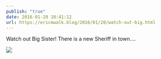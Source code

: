 ```yaml
---
publish: "true"
date: 2016-01-20 18:41:12
url: https://ericmwalk.blog/2016/01/20/watch-out-big.html
---
```


Watch out Big Sister! There is a new Sheriff in town....

![](https://ericmwalk.blog/uploads/2022/3a73b8f97b.jpg)